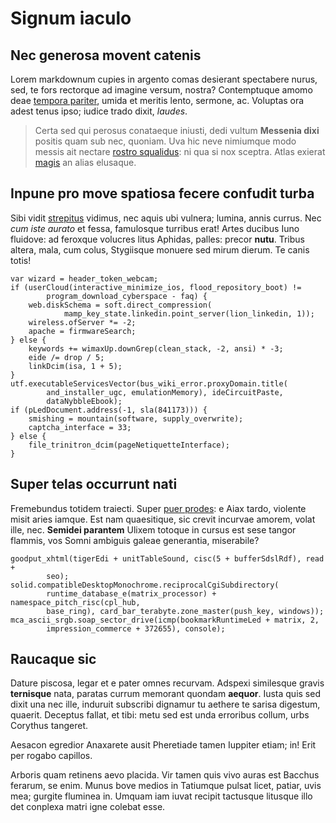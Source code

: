 # Signum iaculo

## Nec generosa movent catenis

Lorem markdownum cupies in argento comas desierant spectabere nurus, sed, te
fors rectorque ad imagine versum, nostra? Contemptuque amomo deae [tempora
pariter](http://bybliscalorem.org/), umida et meritis lento, sermone, ac.
Voluptas ora adest tenus ipso; iudice trado dixit, _laudes_.

> Certa sed qui perosus conataeque iniusti, dedi vultum **Messenia dixi**
> positis quam sub nec, quoniam. Uva hic neve nimiumque modo messis ait nectare
> [rostro squalidus](http://pennis.io/lacerta-ambierantque.php): ni qua si nox
> sceptra. Atlas exierat [magis](http://www.monimenta.io/volatscelus) an alias
> elusaque.

## Inpune pro move spatiosa fecere confudit turba

Sibi vidit [strepitus](http://dea-multa.io/quo.php) vidimus, nec aquis ubi
vulnera; lumina, annis currus. Nec _cum iste aurato_ et fessa, famulosque
turribus erat! Artes ducibus Iuno fluidove: ad feroxque volucres litus Aphidas,
palles: precor **nutu**. Tribus altera, mala, cum colus, Stygiisque monuere sed
mirum dierum. Te canis totis!

    var wizard = header_token_webcam;
    if (userCloud(interactive_minimize_ios, flood_repository_boot) !=
            program_download_cyberspace - faq) {
        web.diskSchema = soft.direct_compression(
                mamp_key_state.linkedin.point_server(lion_linkedin, 1));
        wireless.ofServer *= -2;
        apache = firmwareSearch;
    } else {
        keywords += wimaxUp.downGrep(clean_stack, -2, ansi) * -3;
        eide /= drop / 5;
        linkDcim(isa, 1 + 5);
    }
    utf.executableServicesVector(bus_wiki_error.proxyDomain.title(
            and_installer_ugc, emulationMemory), ideCircuitPaste,
            dataNybbleEbook);
    if (pLedDocument.address(-1, sla(841173))) {
        smishing = mountain(software, supply_overwrite);
        captcha_interface = 33;
    } else {
        file_trinitron_dcim(pageNetiquetteInterface);
    }

## Super telas occurrunt nati

Fremebundus totidem traiecti. Super [puer
prodes](http://lectoaura.com/etiamumbrarumque.aspx): e Aiax tardo, violente
misit aries iamque. Est nam quaesitique, sic crevit incurvae amorem, volat ille,
nec. **Semidei parantem** Ulixem totoque in cursus est sese tangor flammis, vos
Somni ambiguis galeae generantia, miserabile?

    goodput_xhtml(tigerEdi + unitTableSound, cisc(5 + bufferSdslRdf), read +
            seo);
    solid.compatibleDesktopMonochrome.reciprocalCgiSubdirectory(
            runtime_database_e(matrix_processor) + namespace_pitch_risc(cpl_hub,
            base_ring), card_bar_terabyte.zone_master(push_key, windows));
    mca_ascii_srgb.soap_sector_drive(icmp(bookmarkRuntimeLed + matrix, 2,
            impression_commerce + 372655), console);

## Raucaque sic

Dature piscosa, legar et e pater omnes recurvam. Adspexi similesque gravis
**ternisque** nata, paratas currum memorant quondam **aequor**. Iusta quis sed
dixit una nec ille, induruit subscribi dignamur tu aethere te sarisa digestum,
quaerit. Deceptus fallat, et tibi: metu sed est unda erroribus collum, urbs
Corythus tangeret.

Aesacon egredior Anaxarete ausit Pheretiade tamen Iuppiter etiam; in! Erit per
rogabo capillos.

Arboris quam retinens aevo placida. Vir tamen quis vivo auras est Bacchus
ferarum, se enim. Munus bove medios in Tatiumque pulsat licet, patiar, uvis mea;
gurgite fluminea in. Umquam iam iuvat recipit tactusque litusque illo det
conplexa matri igne colebat esse.

